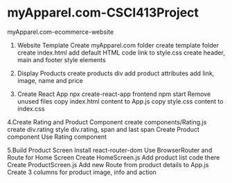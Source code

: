 # myApparel.com-CSCI413Project
 myApparel.com-ecommerce-website

1. Website Template
 Create myApparel.com folder
 create template folder
 create index.html
 add default HTML code
 link to style.css
 create header, main and footer
 style elements
 
2. Display Products
 create products div
 add product attributes
 add link, image, name and price
 
3. Create React App
 npx create-react-app frontend
 npm start
 Remove unused files
 copy index.html content to App.js
 copy style.css content to index.css

4.Create Rating and Product Component
 create components/Rating.js
 create div.rating
 style div.rating, span and last span
 Create Product component
 Use Rating component
 
 5.Build Product Screen
 Install react-router-dom
 Use BrowserRouter and Route for Home Screen
 Create HomeScreen.js
 Add product list code there
 Create ProductScreen.js
 Add new Route from product details to App.js
 Create 3 columns for product image, info and action
